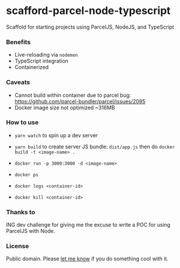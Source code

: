 # scafford-parcel-node-typescript
Scaffold for starting projects using ParcelJS, NodeJS, and TypeScript

### Benefits

- Live-reloading via `nodemon`
- TypeScript integration
- Containerized

### Caveats

- Cannot build within container due to parcel bug: https://github.com/parcel-bundler/parcel/issues/2095
- Docker image size not optimized ~316MB

### How to use
- `yarn watch` to spin up a dev server
- `yarn build` to create server JS bundle: `dist/app.js`
then do `docker build -t <image-name> .`

- `docker run -p 3000:3000 -d <image-name>`
- `docker ps`
- `docker logs <container-id>`
- `docker kill <container-id>`

### Thanks to

ING dev challenge for giving me the excuse to write a POC
for using ParcelJS with Node. 

### License

Public domain. 
Please [let me know](mailto:jsyang.ca@gmail.com) if you do something cool with it.